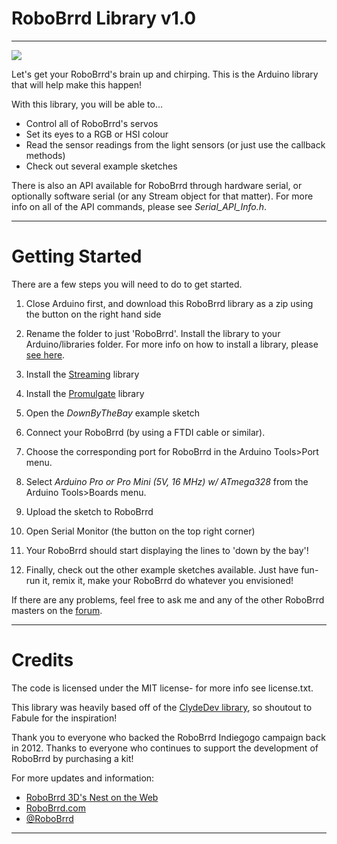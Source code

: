 # **RoboBrrd Library v1.0**

---

![](http://robobrrd.com/images/rb3d/rb-pixelforest-small.jpg)

Let's get your RoboBrrd's brain up and chirping. This is the Arduino library that will help make this happen!

With this library, you will be able to...

- Control all of RoboBrrd's servos
- Set its eyes to a RGB or HSI colour
- Read the sensor readings from the light sensors (or just use the callback methods)
- Check out several example sketches

There is also an API available for RoboBrrd through hardware serial, or optionally software serial (or any Stream object for that matter). For more info on all of the API commands, please see _Serial_API_Info.h_.

---

# Getting Started

There are a few steps you will need to do to get started.

1. Close Arduino first, and download this RoboBrrd library as a zip using the button on the right hand side

2. Rename the folder to just 'RoboBrrd'. Install the library to your Arduino/libraries folder. For more info on how to install a library, please [see here](http://arduino.cc/en/Guide/Libraries).

3. Install the [Streaming](http://arduiniana.org/libraries/streaming/) library

4. Install the [Promulgate](https://github.com/RobotGrrl/Promulgate) library

4. Open the _DownByTheBay_ example sketch

5. Connect your RoboBrrd (by using a FTDI cable or similar).

6. Choose the corresponding port for RoboBrrd in the Arduino Tools>Port menu.

7. Select _Arduino Pro or Pro Mini (5V, 16 MHz) w/ ATmega328_ from the Arduino Tools>Boards menu.

8. Upload the sketch to RoboBrrd

9. Open Serial Monitor (the button on the top right corner)

10. Your RoboBrrd should start displaying the lines to 'down by the bay'!

11. Finally, check out the other example sketches available. Just have fun- run it, remix it, make your RoboBrrd do whatever you envisioned!

If there are any problems, feel free to ask me and any of the other RoboBrrd masters on the [forum](http://robobrrd.com/forum).

---

# Credits

The code is licensed under the MIT license- for more info see license.txt.

This library was heavily based off of the [ClydeDev library](https://github.com/RobotGrrl/ClydeDev), so shoutout to Fabule for the inspiration!

Thank you to everyone who backed the RoboBrrd Indiegogo campaign back in 2012. Thanks to everyone who continues to support the development of RoboBrrd by purchasing a kit!

For more updates and information:

- [RoboBrrd 3D's Nest on the Web](http://robobrrd.com/rb3d)
- [RoboBrrd.com](http://robobrrd.com)
- [@RoboBrrd](http://twitter.com/robobrrd)

---
